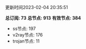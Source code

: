 更新时间2023-02-04 20:35:51

**总订阅: 73**
**总节点: 913**
**有效节点: 384**
- ss节点: 197
- v2ray节点: 176
- trojan节点: 11
